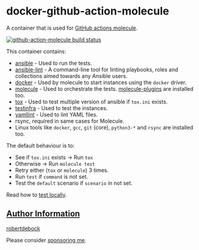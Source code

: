 # docker-github-action-molecule

A container that is used for [GitHub actions molecule](https://github.com/marketplace/actions/test-ansible-roles-with-molecule).

[![github-action-molecule build status](https://img.shields.io/docker/cloud/build/robertdebock/github-action-molecule.svg)](https://hub.docker.com/repository/docker/robertdebock/github-action-molecule)

This container contains:

- [ansible](https://ansible.com/) - Used to run the tests.
- [ansible-lint](https://ansible-lint.readthedocs.io/en/latest/usage.html/) - A command-line tool for linting playbooks, roles and collections aimed towards any Ansible users.
- [docker](https://www.docker.com/) - Used by molecule to start instances using the `docker` driver.
- [molecule](https://molecule.readthedocs.io/en/latest/) - Used to orchestrate the tests. [molecule-plugins](https://github.com/ansible-community/molecule-plugins) are installed too.
- [tox](https://tox.readthedocs.io/en/latest/) - Used to test multiple version of ansible if `tox.ini` exists.
- [testinfra](https://testinfra.readthedocs.io/en/latest/) - Used to test the instances.
- [yamllint](https://yamllint.readthedocs.io/en/stable/) - Used to lint YAML files.
- rsync, required in same cases for Molecule.
- Linux tools like `docker`, `gcc`, `git` (core), `python3-*` and `rsync` are installed too.

The default behaviour is to:

- See if `tox.ini` exists -> Run `tox`
- Otherwise -> Run `molecule test`
- Retry either (`tox` or `molecule`) 3 times.
- Run `test` if `command` is not set.
- Test the `default` scenario if `scenario` in not set.

Read how to [test locally](TESTING.md).

## [Author Information](#author-information)

[robertdebock](https://robertdebock.nl/)

Please consider [sponsoring me](https://github.com/sponsors/robertdebock).
